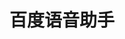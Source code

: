 ---
description: 只知道又是百度“追”别人的，不知道到底是追的谷歌还是苹果。百度你市值也不少了怎么还干这种事？
layout: post
results:
- primaryGenreName: Utilities
  version: '1.0'
  artworkUrl100: http://a906.phobos.apple.com/us/r1000/045/Purple/v4/fb/cd/b4/fbcdb4ad-cad9-43e6-955f-602f9c484b73/mzl.xumfrjvw.png
  trackViewUrl: https://itunes.apple.com/cn/app/bai-du-yu-yin-zhu-shou/id648811884?mt=8&uo=4
  artworkUrl60: http://a1456.phobos.apple.com/us/r1000/033/Purple4/v4/49/59/c8/4959c80d-6d05-5457-ec88-2d6a1bdaa649/icon.png
  userRatingCountForCurrentVersion: 77
  sellerName: Beijing Baidu Netcom Science & Technology Co.,Ltd
  supportedDevices:
  - iPodTouchFifthGen
  - iPadThirdGen
  - iPodTouchThirdGen
  - iPhone5
  - iPad23G
  - iPadFourthGen
  - iPad3G
  - iPodTouchourthGen
  - iPhone4S
  - iPadWifi
  - iPadFourthGen4G
  - iPad2Wifi
  - iPadThirdGen4G
  - iPadMini4G
  - iPadMini
  - iPhone-3GS
  - iPhone4
  genres:
  - 工具
  - 参考
  trackName: 百度语音助手
  description: '主要功能

    -可以语音查询信息，比打字更简单

    -可以问天气、看股票、听新闻、追小说…

    -帮你查询周边商户，规划交通路线，精选旅游攻略，火车余票、低价机票，张口就来

    -可以语音设置提醒，快速便捷，重要的事情不耽误

    -可以为你讲笑话，有事没事乐一乐

    -可以唤出SimSimi小黄鸡陪你聊天，谁用谁知道


    有了百度语音助手，你可以这样度过你的一天

    -早上起床，问问天气和空气质量，小语给你出门温馨提示，伞要带，口罩也不能忘，你懂的

    -上班路上，听听新闻，风云变幻尽在掌握

    -工作时间，使用定时提醒，确保重要会议不迟到，繁杂琐事不遗漏

    -下班时分，关注路况，规划最佳路线

    -回家路上，来几个笑话，乐一乐，放松一天心情

    -晚间休闲，让小黄鸡陪你聊会儿天，看看正在追的小说更新了没，查一下彩票中了没

    -周末出游，饭点时分问一问附近有什么好吃的，开车时问一问附近哪里有停车场、加油站、公共厕所神马的'
  price: 0
  trackId: 648811884
  releaseDate: '2013-06-26T03:13:00Z'
  screenshotUrls:
  - http://a2.mzstatic.com/us/r1000/042/Purple/v4/d7/7d/d2/d77dd295-2337-c748-c091-eeb0a9488461/mzl.mymeeppc.1136x1136-75.jpg
  - http://a1.mzstatic.com/us/r1000/052/Purple2/v4/56/8d/a9/568da979-7764-9961-63a2-05455848c073/mzl.qdyehnwr.1136x1136-75.jpg
  - http://a3.mzstatic.com/us/r1000/008/Purple2/v4/96/10/36/961036cf-6db4-2198-73ab-4661f05e0d1b/mzl.vudqcroz.1136x1136-75.jpg
  - http://a3.mzstatic.com/us/r1000/037/Purple2/v4/c6/50/6f/c6506f2f-ef1b-b7a8-4c84-3fd379d73fcf/mzl.fmdkxwoe.1136x1136-75.jpg
  - http://a2.mzstatic.com/us/r1000/008/Purple2/v4/3f/d9/95/3fd99518-2e0b-a4f0-d6aa-0b56be247543/mzl.axkbioto.1136x1136-75.jpg
  artistViewUrl: https://itunes.apple.com/cn/artist/beijing-baidu-netcom-science/id372585298?uo=4
  primaryGenreId: 6002
  userRatingCount: 77
  averageUserRatingForCurrentVersion: 5
  kind: software
  fileSizeBytes: '12741050'
  bundleId: com.baidu.baiduvoice
  trackContentRating: 17+
  artistName: Beijing Baidu Netcom Science & Technology Co.,Ltd
  trackCensoredName: 百度语音助手
  isGameCenterEnabled: false
  contentAdvisoryRating: 17+
  languageCodesISO2A:
  - ZH
  averageUserRating: 5
  features: &a []
  wrapperType: software
  artworkUrl512: http://a906.phobos.apple.com/us/r1000/045/Purple/v4/fb/cd/b4/fbcdb4ad-cad9-43e6-955f-602f9c484b73/mzl.xumfrjvw.png
  formattedPrice: 免费
  artistId: 372585298
  genreIds:
  - '6002'
  - '6006'
  currency: CNY
  ipadScreenshotUrls: *a
category: 工具
tags: tag1
resultCount: 1
title: 百度语音助手

---